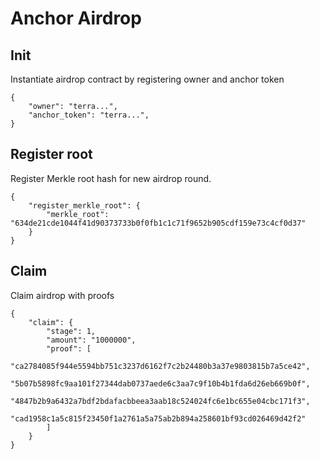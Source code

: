 # Anchor Airdrop <!-- omit in toc -->

## Init
Instantiate airdrop contract by registering owner and anchor token 

```
{
    "owner": "terra...",
    "anchor_token": "terra...",
}
```

## Register root
Register Merkle root hash for new airdrop round.

```
{
    "register_merkle_root": {
        "merkle_root": "634de21cde1044f41d90373733b0f0fb1c1c71f9652b905cdf159e73c4cf0d37"
    }
}
```

## Claim
Claim airdrop with proofs

```
{
    "claim": {
        "stage": 1,
        "amount": "1000000",
        "proof": [
            "ca2784085f944e5594bb751c3237d6162f7c2b24480b3a37e9803815b7a5ce42",
            "5b07b5898fc9aa101f27344dab0737aede6c3aa7c9f10b4b1fda6d26eb669b0f",
            "4847b2b9a6432a7bdf2bdafacbbeea3aab18c524024fc6e1bc655e04cbc171f3",
            "cad1958c1a5c815f23450f1a2761a5a75ab2b894a258601bf93cd026469d42f2"
        ]
    }
}
```